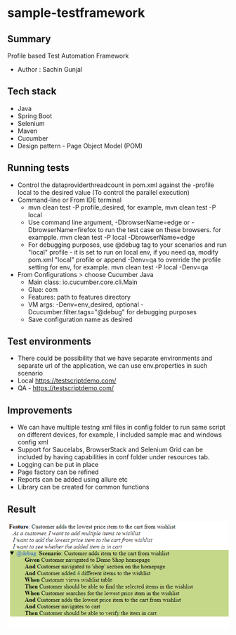 # sample-testframework

## Summary
Profile based Test Automation Framework
* Author : Sachin Gunjal

## Tech stack
* Java
* Spring Boot
* Selenium
* Maven
* Cucumber
* Design pattern - Page Object Model (POM)

## Running tests

* Control the dataproviderthreadcount in pom.xml against the -profile local to the desired value (To control the parallel execution)
* Command-line or From IDE terminal 
    * mvn clean test -P profile_desired, for example, mvn clean test -P local
    * Use command line argument, -DbrowserName=edge or -DbrowserName=firefox to run the test case on these browsers. for exampple. mvn clean test -P local -DbrowserName=edge
    * For debugging purposes, use @debug tag to your scenarios and run "local" profile - it is set to run on local env, if you need qa, modify pom.xml "local" profile or append -Denv=qa to override the profile setting for env, for example. mvn clean test -P local -Denv=qa
* From Configurations > choose Cucumber Java
    * Main class: io.cucumber.core.cli.Main
    * Glue: com
    * Features: path to features directory
    * VM args: -Denv=env_desired, optional -Dcucumber.filter.tags="@debug" for debugging purposes
    * Save configuration name as desired

## Test environments
* There could be possibility that we have separate environments and separate url of the application, we can use env.properties in such scenario
* Local  https://testscriptdemo.com/  
* QA - https://testscriptdemo.com/

## Improvements
* We can have multiple testng xml files in config folder to run same script on different devices, for example, I included sample mac and windows config xml
* Support for Saucelabs, BrowserStack and Selenium Grid can be included by having capabilities in conf folder under resources tab.
* Logging can be put in place  
* Page factory can be refined
* Reports can be added using allure etc
* Library can be created for common functions

## Result

![Result.PNG](result.png)



